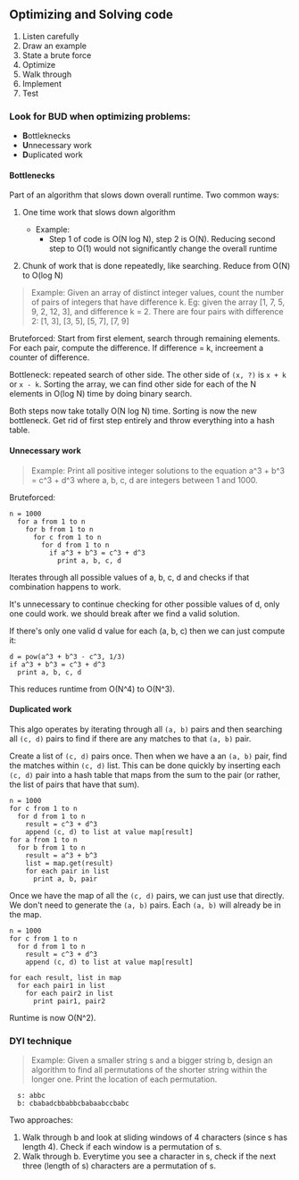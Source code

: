 ## Optimizing and Solving code

1. Listen carefully
2. Draw an example
3. State a brute force
4. Optimize
5. Walk through
6. Implement
7. Test

### Look for BUD when optimizing problems:
* **B**ottleknecks
* **U**nnecessary work
* **D**uplicated work

#### Bottlenecks
Part of an algorithm that slows down overall runtime. Two common ways:
1. One time work that slows down algorithm
    * Example:
      - Step 1 of code is O(N log N), step 2 is O(N). Reducing second step to O(1) would not significantly change the overall runtime

2. Chunk of work that is done repeatedly, like searching. Reduce from O(N) to O(log N)

> Example: Given an array of distinct integer values, count the number of pairs of integers that have difference k. Eg: given the array [1, 7, 5, 9, 2, 12, 3], and difference k = 2. There are four pairs with difference 2: [1, 3], [3, 5], [5, 7], [7, 9]

Bruteforced: Start from first element, search through remaining elements. For each pair, compute the difference. If difference = k, increement a counter of difference.

Bottleneck: repeated search of other side. The other side of `(x, ?)` is `x + k` or `x - k`. Sorting the array, we can find other side for each of the N elements in O(log N) time by doing binary search.

Both steps now take totally O(N log N) time. Sorting is now the new bottleneck. Get rid of first step entirely and throw everything into a hash table.

#### Unnecessary work

> Example: Print all positive integer solutions to the equation a^3 + b^3 = c^3 + d^3 where a, b, c, d are integers between 1 and 1000.

Bruteforced: 
```
n = 1000
  for a from 1 to n
    for b from 1 to n
      for c from 1 to n
        for d from 1 to n
          if a^3 + b^3 = c^3 + d^3
            print a, b, c, d
```
Iterates through all possible values of a, b, c, d and checks if that combination happens to work. 

It's unnecessary to continue checking for other possible values of d, only one could work. we should break after we find a valid solution.

If there's only one valid d value for each (a, b, c) then we can just compute it:  
```
d = pow(a^3 + b^3 - c^3, 1/3)
if a^3 + b^3 = c^3 + d^3
  print a, b, c, d
```
This reduces runtime from O(N^4) to O(N^3).

#### Duplicated work

This algo operates by iterating through all `(a, b)` pairs and then searching all `(c, d)` pairs to find if there are any matches to that `(a, b)` pair.

Create a list of `(c, d)` pairs once. Then when we have a an `(a, b)` pair, find the matches within `(c, d)` list. This can be done quickly by inserting each `(c, d)` pair into a hash table that maps from the sum to the pair (or rather, the list of pairs that have that sum).
```
n = 1000
for c from 1 to n
  for d from 1 to n
    result = c^3 + d^3
    append (c, d) to list at value map[result]
for a from 1 to n
  for b from 1 to n
    result = a^3 + b^3
    list = map.get(result)
    for each pair in list
      print a, b, pair
```
Once we have the map of all the `(c, d)` pairs, we can just use that directly. We don't need to generate the `(a, b)` pairs. Each `(a, b)` will already be in the map.
```
n = 1000
for c from 1 to n
  for d from 1 to n
    result = c^3 + d^3
    append (c, d) to list at value map[result]

for each result, list in map
  for each pair1 in list
    for each pair2 in list
      print pair1, pair2
```
Runtime is now O(N^2).


### DYI technique

> Example: Given a smaller string s and a bigger string b, design an algorithm to find all permutations of the shorter string within the longer one. Print the location of each permutation.

```
  s: abbc
  b: cbabadcbbabbcbabaabccbabc
```
Two approaches:
1. Walk through b and look at sliding windows of 4 characters (since s has length 4). Check if each window is a permutation of s.
2. Walk through b. Everytime you see a character in s, check if the next three (length of s) characters are a permutation of s.
